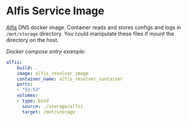 # Alfis Service Image

[Alfis](https://github.com/Revertron/Alfis) DNS docker image. Container reads and stores configs and logs in `/mnt/storage` directory. You could manipulate these files if mount the directory on the host.

_Docker compose entry example:_

```yml
alfis:
    build: .
    image: alfis_resolver_image
    container_name: alfis_resolver_container
    ports:
    - "53:53"
    volumes:
    - type: bind
      source: ./storage/alfis
      target: /mnt/storage
```
